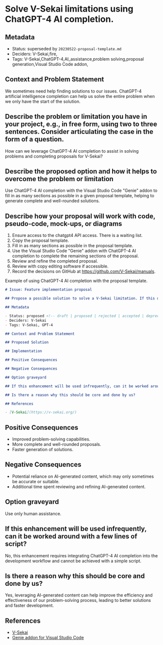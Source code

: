 # Solve V-Sekai limitations using ChatGPT-4 AI completion.

## Metadata

- Status: superseded by `20230522-proposal-template.md` <!-- draft | proposed | rejected | accepted | deprecated | superseded by -->
- Deciders: V-Sekai,fire,
- Tags: V-Sekai,ChatGPT-4,AI_assistance,problem solving,proposal generation,Visual Studio Code addon,
 
## Context and Problem Statement

We sometimes need help finding solutions to our issues. ChatGPT-4 artificial intelligence completion can help us solve the entire problem when we only have the start of the solution.

## Describe the problem or limitation you have in your project, e.g., in free form, using two to three sentences. Consider articulating the case in the form of a question.

How can we leverage ChatGPT-4 AI completion to assist in solving problems and completing proposals for V-Sekai?

## Describe the proposed option and how it helps to overcome the problem or limitation

Use ChatGPT-4 AI completion with the Visual Studio Code "Genie" addon to fill in as many sections as possible in a given proposal template, helping to generate complete and well-rounded solutions.

## Describe how your proposal will work with code, pseudo-code, mock-ups, or diagrams

1. Ensure access to the chatgpt4 API access. There is a waiting list.
1. Copy the proposal template.
2. Fill in as many sections as possible in the proposal template.
3. Use the Visual Studio Code "Genie" addon with ChatGPT-4 AI completion to complete the remaining sections of the proposal.
4. Review and refine the completed proposal.
5. Review with copy editing software if accessible.
6. Record the decisions on GitHub at https://github.com/V-Sekai/manuals.

Example of using ChatGPT-4 AI completion with the proposal template.

```markdown
# Issue: Feature implementation proposal

## Propose a possible solution to solve a V-Sekai limitation. If this doesn't look right, choose a different type.

## Metadata

- Status: proposed <!-- draft | proposed | rejected | accepted | deprecated | superseded by -->
- Deciders: V-Sekai
- Tags: V-Sekai, GPT-4

## Context and Problem Statement

## Proposed Solution

## Implementation

## Positive Consequences

## Negative Consequences

## Option graveyard

## If this enhancement will be used infrequently, can it be worked around with a few lines of script?

## Is there a reason why this should be core and done by us?

## References

- [V-Sekai](https://v-sekai.org/)
```

## Positive Consequences

- Improved problem-solving capabilities.
- More complete and well-rounded proposals.
- Faster generation of solutions.

## Negative Consequences

- Potential reliance on AI-generated content, which may only sometimes be accurate or suitable.
- Additional time spent reviewing and refining AI-generated content.

## Option graveyard

Use only human assistance.

## If this enhancement will be used infrequently, can it be worked around with a few lines of script?

No, this enhancement requires integrating ChatGPT-4 AI completion into the development workflow and cannot be achieved with a simple script.

## Is there a reason why this should be core and done by us?

Yes, leveraging AI-generated content can help improve the efficiency and effectiveness of our problem-solving process, leading to better solutions and faster development.

## References
- [V-Sekai](https://v-sekai.org/)
- [Genie addon for Visual Studio Code](https://github.com/ai-genie/chatgpt-vscode)
